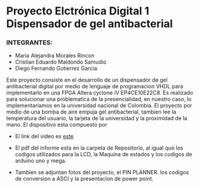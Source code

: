 # Proyecto Elctrónica Digital 1 Dispensador de gel antibacterial
### INTEGRANTES:
- Maria Alejandra Morales Rincon
- Cristian Eduardo Maldondo Samudio
- Diego Fernando Gutierrez Garcia

Este proyecto consiste en el desarrollo de un dispensador de gel antibacterial digital por medio de lenguaje de programacion VHDL para implementarlo en una FPGA Altera cyclone IV EP4CE10E22C8. Es realizado para solucionar una problematica de la presencialidad, en nuestro caso, lo implementariamos en la universidad nacional de Colombia.
El proyecto por medio de una bomba de aire empuja gel antibacterial, tambien lee la temperatura del usuario, la tarjeta de la universidad y la proximidad de la mano.
El dispositivo esta compuesto por 

* El link del video es [este](https://drive.google.com/file/d/1d00PuOKzfCsENaVddhdCiA8rrzHlb7Jx/view?usp=sharing)

* El pdf del informe esta en la carpeta de Repositorio, al igual que los codigos utilizados para la LCD, la Maquina de estados y los codigos de arduino uno y mega.

* Tambien se adjuntan fotos del proyecto, el PIN PLANNER. los codigos de conversion a ASCI y la presentacion de power point.

